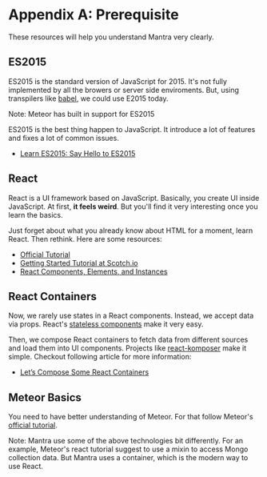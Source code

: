 # Appendix A: Prerequisite

These resources will help you understand Mantra very clearly.

## ES2015

ES2015 is the standard version of JavaScript for 2015. It's not fully implemented by all the browers or server side enviroments. But, using transpilers like [babel](https://babeljs.io/), we could use E2015 today.

Note: Meteor has built in support for ES2015

ES2015 is the best thing happen to JavaScript. It introduce a lot of features and fixes a lot of common issues.

* [Learn ES2015: Say Hello to ES2015](https://tutor.mantrajs.com/say-hello-to-ES2015/introduction)

## React

React is a UI framework based on JavaScript. Basically, you create UI inside JavaScript. At first, **it feels weird**.  But you'll find it very interesting once you learn the basics.

Just forget about what you already know about HTML for a moment, learn React. Then rethink. Here are some resources:

* [Official Tutorial](https://facebook.github.io/react/docs/tutorial.html)
* [Getting Started Tutorial at Scotch.io](https://scotch.io/tutorials/learning-react-getting-started-and-concepts)
* [React Components, Elements, and Instances](https://medium.com/@dan_abramov/react-components-elements-and-instances-90800811f8ca)

## React Containers

Now, we rarely use states in a React components. Instead, we accept data via props. React's [stateless components](https://medium.com/@joshblack/stateless-components-in-react-0-14-f9798f8b992d) make it very easy.

Then, we compose React containers to fetch data from different sources and load them into UI components. Projects like [react-komposer](https://github.com/kadirahq/react-komposer) make it simple. Checkout following article for more information:

* [Let’s Compose Some React Containers](https://voice.kadira.io/let-s-compose-some-react-containers-3b91b6d9b7c8#.my9ynz9e2)

## Meteor Basics

You need to have better understanding of Meteor. For that follow Meteor's [official tutorial](https://www.meteor.com/tutorials/react/creating-an-app).

Note: Mantra use some of the above technologies bit differently. For an example, Meteor's react tutorial suggest to use a mixin to access Mongo collection data. But Mantra uses a container, which is the modern way to use React.
